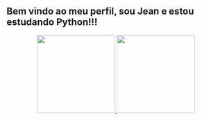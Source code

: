 ## Bem vindo ao meu perfil, sou Jean e estou estudando Python!!!

<div align="center">
  <a href="https://github.com/JeanCGPontes">
  <img height="180em" src="https://github-readme-stats.vercel.app/api?username=JeanCGPontes&show_icons=true&theme=dark&include_all_commits=true&count_private=true"/>
  <img height="180em" src="https://github-readme-stats.vercel.app/api/top-langs/?username=JeanCGPontes&layout=compact&langs_count=7&theme=dark"/>
</div>
